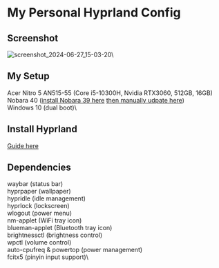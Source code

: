 # My Personal Hyprland Config
## Screenshot
![screenshot_2024-06-27_15-03-20](https://github.com/HuAi02/hyprland-configs/assets/103740088/8c2e80c4-d3c0-4c09-9963-2f320f3336f0)\

## My Setup
Acer Nitro 5 AN515-55 (Core i5-10300H, Nvidia RTX3060, 512GB, 16GB)\
Nobara 40 ([install Nobara 39 here](https://nobaraproject.org/download-nobara/) [then manually udpate here](https://youtu.be/6dvb27JeQB0?t=911))\
Windows 10 (dual boot)\

## Install Hyprland
[Guide here](https://wiki.hyprland.org/Getting-Started/Installation/)

## Dependencies
waybar (status bar)\
hyprpaper (wallpaper)\
hypridle (idle management)\
hyprlock (lockscreen)\
wlogout (power menu)\
nm-applet (WiFi tray icon)\
blueman-applet (Bluetooth tray icon)\
brightnessctl (brightness control)\
wpctl (volume control)\
auto-cpufreq & powertop (power management)\
fcitx5 (pinyin input support)\
